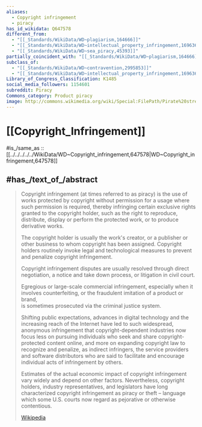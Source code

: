 ```yaml
---
aliases:
  - Copyright infringement
  - piracy
has_id_wikidata: Q647578
different_from:
  - "[[_Standards/WikiData/WD~plagiarism,164666]]"
  - "[[_Standards/WikiData/WD~intellectual_property_infringement,16963602]]"
  - "[[_Standards/WikiData/WD~sea_piracy,45393]]"
partially_coincident_with: "[[_Standards/WikiData/WD~plagiarism,164666]]"
subclass_of:
  - "[[_Standards/WikiData/WD~contravention,2995853]]"
  - "[[_Standards/WikiData/WD~intellectual_property_infringement,16963602]]"
Library_of_Congress_Classification: K1485
social_media_followers: 1154601
subreddit: Piracy
Commons_category: Product piracy
image: http://commons.wikimedia.org/wiki/Special:FilePath/Pirate%20street%20vendor.jpg
---
```


# [[Copyright_Infringement]] 

#is_/same_as :: [[../../../../../WikiData/WD~Copyright_infringement,647578|WD~Copyright_infringement,647578]] 

## #has_/text_of_/abstract 

> Copyright infringement (at times referred to as piracy) is the use of works protected by copyright 
> without permission for a usage where such permission is required, 
> thereby infringing certain exclusive rights granted to the copyright holder, 
> such as the right to reproduce, distribute, display or perform the protected work, 
> or to produce derivative works. 
> 
> The copyright holder is usually the work's creator, or a publisher 
> or other business to whom copyright has been assigned. 
> Copyright holders routinely invoke legal and technological measures 
> to prevent and penalize copyright infringement.
>
> Copyright infringement disputes are usually resolved through direct negotiation, 
> a notice and take down process, or litigation in civil court. 
> 
> Egregious or large-scale commercial infringement, 
> especially when it involves counterfeiting, or the fraudulent imitation of a product or brand,  
> is sometimes prosecuted via the criminal justice system. 
> 
> Shifting public expectations, advances in digital technology 
> and the increasing reach of the Internet have led to such widespread, anonymous infringement 
> that copyright-dependent industries now focus less on pursuing individuals 
> who seek and share copyright-protected content online, 
> and more on expanding copyright law to recognize and penalize, as indirect infringers, 
> the service providers and software distributors 
> who are said to facilitate and encourage individual acts of infringement by others.
>
> Estimates of the actual economic impact of copyright infringement vary widely and depend on other factors. 
> Nevertheless, copyright holders, industry representatives, 
> and legislators have long characterized copyright infringement as piracy or theft – 
> language which some U.S. courts now regard as pejorative or otherwise contentious.
>
> [Wikipedia](https://en.wikipedia.org/wiki/Copyright%20infringement) 


